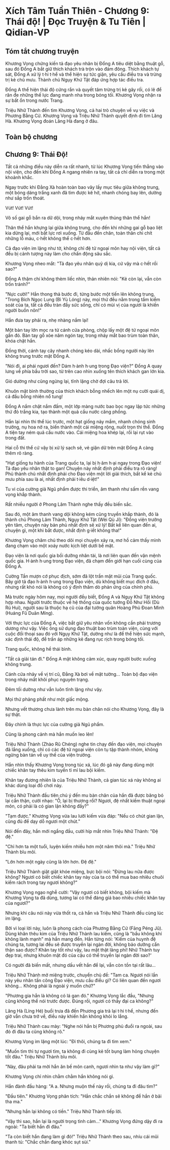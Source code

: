 # Xích Tâm Tuần Thiên - Chương 9: Thái độ! | Đọc Truyện & Tu Tiên | Qidian-VP



## Tóm tắt chương truyện

Khương Vọng chứng kiến tả đạo yêu nhân bị Đổng A tiêu diệt bằng thuật gỗ, sau đó Đổng A bắt giữ thích khách trà trộn vào đám đông. Thích khách tự sát, Đổng A xử lý t·hi t·hể và thể hiện sự tức giận, yêu cầu điều tra và trừng trị kẻ chủ mưu. Thành chủ Ngụy Khứ Tật đáp ứng hợp tác điều tra.

Đổng A thể hiện thái độ cứng rắn và quyết tâm trừng trị kẻ gây rối, có lẽ để răn đe những thế lực đang manh nha trong bóng tối. Khương Vọng nhận ra sự bất ổn trong nước Trang.

Triệu Nhữ Thành đến tìm Khương Vọng, cả hai trò chuyện về vụ việc và Phương Bằng Cử. Khương Vọng và Triệu Nhữ Thành quyết định đi tìm Lăng Hà. Khương Vọng đoán Lăng Hà đang ở đâu.


## Toàn bộ chương

## Chương 9: Thái Độ!

Tất cả những điều này diễn ra rất nhanh, từ lúc Khương Vọng tiến thẳng vào nội viện, cho đến khi Đổng A ngang nhiên ra tay, tất cả chỉ diễn ra trong một khoảnh khắc.

Ngay trước khi Đằng Xà hoàn toàn bao vây lấy mục tiêu giữa không trung, một bóng dáng trắng xanh đã tìm được kẽ hở, nhanh chóng bay lên, dường như sắp trốn thoát.

Vút! Vút! Vút!

Vô số gai gỗ bắn ra dữ dội, trong nháy mắt xuyên thủng thân thể hắn!

Thân thể hắn khựng lại giữa không trung, cho đến khi những gai gỗ bạo liệt kia dừng lại, mới bất lực rơi xuống. Từ đầu đến chân, toàn thân chi chít những lỗ máu, c·hết không thể c·hết hơn.

Cả đạo viện im lặng như tờ, không chỉ đệ tử ngoại môn hay nội viện, tất cả đều bị cảnh tượng này làm cho chấn động sâu sắc.

Khương Vọng nheo mắt: "Tả đạo yêu nhân quỷ dị kia, cứ vậy mà c·hết rồi sao?"

Đổng A thậm chí không thèm liếc nhìn, thản nhiên nói: "Kẻ còn lại, vẫn còn trốn tránh?"

"Nực cười!" Hắn thong thả bước đi, từng bước một tiến lên không trung, "Trong Bích Ngọc Lung (Bì Yù Lóng) này, mọi thứ đều nằm trong tầm kiểm soát của ta, tất cả đều tràn đầy sức sống, chỉ có mùi vị của ngươi là khiến người buồn nôn!"

Hắn đưa tay phải ra, nhẹ nhàng nắm lại!

Một bàn tay lớn mọc ra từ cánh cửa phòng, chộp lấy một đệ tử ngoại môn gần đó. Bàn tay gỗ xòe năm ngón tay, trong nháy mắt bao trùm toàn thân, khóa chặt hắn.

Đồng thời, cánh tay cây nhanh chóng kéo dài, nhấc bổng người này lên không trung trước mặt Đổng A.

"Nói đi, ai phái ngươi đến? Dám h·ành h·ung trong Đạo viện?" Đổng A quay lưng về phía bầu trời sao, từ trên cao nhìn xuống tên thích khách gan lớn kia.

Gió dường như cũng ngừng lại, tĩnh lặng chờ đợi câu trả lời.

Khuôn mặt bình thường của thích khách bỗng nhếch lên một nụ cười quái dị, cả đầu bỗng nhiên nổ tung!

Đổng A nắm chặt nắm đấm, một lớp màng nước bao bọc ngay lập tức những thứ đỏ trắng kia, tạo thành một quả cầu nước căng phồng.

Hắn lại nhìn thi thể lúc trước, một hạt giống nảy mầm, nhanh chóng sinh trưởng, nụ hoa nở ra, biến thành một cái miệng rộng, nuốt trọn thi thể. Đổng A tiện tay ném quả cầu nước vào. Cái miệng hoa khép lại, rồi lại rụt vào trong đất.

Hai cỗ thi thể cứ vậy bị xử lý sạch sẽ, vẻ giận dữ trên mặt Đổng A càng thêm rõ ràng.

"Hạt giống tu hành của Trang quốc ta, lại bị h·ãm h·ại ngay trong Đạo viện! Tả đạo yêu nhân thật to gan! Chuyện này nhất định phải điều tra rõ ràng! Phủ thành chủ nhất định phải cho Đạo viện một lời giải thích, bất kể kẻ chủ mưu phía sau là ai, nhất định phải t·iêu d·iệt!"

Tu vi của cường giả Ngũ phẩm được thi triển, âm thanh như sấm rền vang vọng khắp thành.

Rất nhiều người ở Phong Lâm Thành nghe thấy đều biến sắc.

Sau đó, một âm thanh vang dội không kém cũng truyền khắp thành, đó là thành chủ Phong Lâm Thành, Ngụy Khứ Tật (Wèi Qù Jí): "Đổng viện trưởng yên tâm, chuyện này bản phủ nhất định sẽ xử lý! Bất kể liên quan đến ai, chuyện gì, một khi bắt được, nhất định g·iết không tha!"

Khương Vọng chăm chú theo dõi mọi chuyện xảy ra, mơ hồ cảm thấy mình đang chạm vào một xoáy nước kịch liệt dưới bề mặt.

Đạo viện là nơi quốc gia bồi dưỡng nhân tài, là nơi liên quan đến vận mệnh quốc gia. H·ành h·ung trong Đạo viện, đã chạm đến giới hạn cuối cùng của Đổng A.

Cường Tần mượn cớ phục địch, sớm đã lột trần mặt mũi của Trang quốc. Bây giờ tả đạo h·ành h·ung trong Đạo viện, dù không biết mục đích ở đâu, nhưng rất khó nói là không có ý định thăm dò phản ứng của chính phủ.

Mà trước ngày hôm nay, mọi người đều biết, Đổng A và Ngụy Khứ Tật không hợp nhau. Người trước thuộc về hệ thống của quốc tướng Đỗ Như Hối (Dù Rú Huì), người sau là thuộc hạ cũ của đại tướng quân Hoàng Phủ Đoan Minh (Huáng Fǔ Duān Míng).

Với thực lực của Đổng A, việc bắt giữ yêu nhân vốn không cần phải trương dương như vậy. Việc ông sử dụng đạo thuật bao trùm toàn viện, cùng với cuộc đối thoại sau đó với Ngụy Khứ Tật, dường như là để thể hiện sức mạnh, xác định thái độ, để trấn áp những kẻ đang rục rịch trong bóng tối.

Trang quốc, không hề thái bình.

"Tất cả giải tán đi." Đổng A mặt không cảm xúc, quay người bước xuống không trung.

Cánh cửa nhảy về vị trí cũ, Đằng Xà bơi về mặt tường... Toàn bộ đạo viện trong nháy mắt khôi phục nguyên trạng.

Đêm tối dường như vẫn luôn tĩnh lặng như vậy.

Mọi thứ phảng phất như một giấc mộng.

Nhưng vết thương chưa lành trên mu bàn chân nói cho Khương Vọng, đây là sự thật.

Đây chính là thực lực của cường giả Ngũ phẩm.

Cũng là phong cảnh mà hắn muốn leo lên!

Triệu Nhữ Thành (Zhào Rǔ Chéng) nghe tin chạy đến đạo viện, mọi chuyện đã lắng xuống, chỉ có các đệ tử ngoại viện còn tụ tập thành nhóm, không ngừng bàn tán về uy thế của viện trưởng.

Hắn nhìn thấy Khương Vọng trong túc xá, lúc đó gã này đang dùng một chiếc khăn tay thêu kim tuyến tỉ mỉ lau bội kiếm.

Khăn tay đương nhiên là của Triệu Nhữ Thành, cả gian túc xá này không ai khác dùng loại đồ chơi này.

Triệu Nhữ Thành đầu tiên chú ý đến mu bàn chân của hắn đã được băng bó lại cẩn thận, cười nhạo: "Ồ, lại bị thương rồi? Ngươi, đệ nhất kiếm thuật ngoại môn, có phải là có gian lận không đấy?"

"Tạm được." Khương Vọng vừa lau lưỡi kiếm vừa đáp: "Nếu có chút gian lận, cũng đủ để dạy dỗ ngươi một chút."

Nói đến đây, hắn mới ngẩng đầu, cười híp mắt nhìn Triệu Nhữ Thành: "Đệ đệ."

"Chỉ hơn ta một tuổi, luyện kiếm nhiều hơn một năm thôi mà." Triệu Nhữ Thành bĩu môi.

"Lớn hơn một ngày cũng là lớn hơn. Đệ đệ."

Triệu Nhữ Thành giật giật khóe miệng, bực bội nói: "Đừng lau nữa được không? Ngươi có biết chiếc khăn tay này của ta có thể mua bao nhiêu chuôi kiếm rách trong tay ngươi không?"

Khương Vọng ngạo nghễ cười: "Vậy ngươi có biết không, bội kiếm mà Khương Vọng ta đã dùng, tương lai có thể đáng giá bao nhiêu chiếc khăn tay của ngươi?"

Nhưng khi câu nói này vừa thốt ra, cả hắn và Triệu Nhữ Thành đều cùng lúc im lặng.

Bởi vì loại lời này, luôn là phong cách của Phương Bằng Cử (Fāng Péng Jǔ). Dùng khăn thêu kim của Triệu Nhữ Thành lau kiếm, cũng là "bầu không khí không lành mạnh" mà hắn mang đến. Hắn từng nói: 'Kiếm của huynh đệ chúng ta, tương lai đều sẽ được truyền lại ngàn đời, không bảo dưỡng cẩn thận sao được? Khăn tay tốt như vậy, lau mặt thật lãng phí! Nhữ Thành tuy đẹp trai, nhưng khuôn mặt đó của cậu có thể truyền lại ngàn đời sao?'

Có người đã biến mất, nhưng dấu vết hắn để lại, vẫn còn tồn tại rất lâu...

Triệu Nhữ Thành mở miệng trước, chuyển chủ đề: "Tam ca. Ngươi nói lần này yêu nhân tấn công Đạo viện, mưu cầu điều gì? Có liên quan đến ngươi không... Không phải là ngoài ý muốn chứ?"

"Phương gia hẳn là không có lá gan đó." Khương Vọng lắc đầu, "Nhưng cũng không thể nói trước được. Đúng rồi, ngươi có thấy đại ca không?"

Lăng Hà (Líng Hé) buổi trưa đã đến Phương gia trả lại t·hi t·hể, nhưng đến giờ vẫn chưa trở về, điều này khiến hắn không khỏi lo lắng.

Triệu Nhữ Thành cau mày: "Nghe nói hắn bị Phương phủ đuổi ra ngoài, sau đó đi đâu ta cũng không rõ."

Khương Vọng im lặng một lúc: "Đi thôi, chúng ta đi tìm xem."

"Muốn tìm thì tự ngươi tìm, ta không đi cùng kẻ tốt bụng làm hỏng chuyện tốt đâu." Triệu Nhữ Thành bĩu môi.

"Này, đâu phải ta mời hắn ăn bế môn canh, ngươi nhìn ta như vậy làm gì?"

Khương Vọng chỉ nhìn chằm chằm hắn không nói gì.

Hắn đành đầu hàng: "A a. Nhưng muộn thế này rồi, chúng ta đi đâu tìm?"

"Đầu tiên." Khương Vọng phân tích: "Hắn chắc chắn sẽ không để hắn ở bãi tha ma."

"Nhưng hắn lại không có tiền." Triệu Nhữ Thành tiếp lời.

"Vậy thì sao, hắn lại là người trọng tình cảm..." Khương Vọng đứng dậy đi ra ngoài: "Ta biết hắn đi đâu."

"Ta còn biết hắn đang làm gì đó!" Triệu Nhữ Thành theo sau, nhíu cái mũi thanh tú: "Chắc chắn đang khóc sụt sùi."